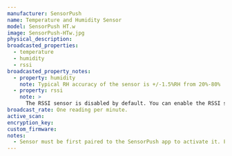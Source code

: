 ```yaml
---
manufacturer: SensorPush
name: Temperature and Humidity Sensor
model: SensorPush HT.w
image: SensorPush-HTw.jpg
physical_description:
broadcasted_properties:
  - temperature
  - humidity
  - rssi
broadcasted_property_notes:
  - property: humidity
    note: Typical RH accuracy of the sensor is +/-1.5%RH from 20%-80%
  - property: rssi
    note: >
      The RSSI sensor is disabled by default. You can enable the RSSI sensor by going to `configuration`, `integrations`, select `devices` on the BLE monitor integration tile and select your device. Click on the `+1 disabled entity` to show the disabled sensor and select the disabled entity. Finally, click on `Enable entity` to enable it. 
broadcast_rate: One reading per minute.
active_scan:
encryption_key:
custom_firmware:
notes:
  - Sensor must be first paired to the SensorPush app to activate it. Following this activation, it can be used with Home Assistant with or without further interaction with the SensorPush app.
---
```

